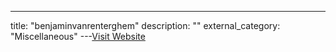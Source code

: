 ---
title: "benjaminvanrenterghem"
description: ""
external_category: "Miscellaneous"
---[Visit Website](https://github.com/benjaminvanrenterghem)

